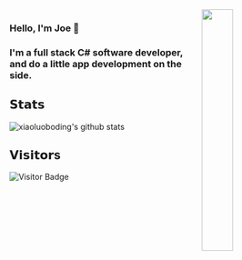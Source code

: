 <img src="https://joec.xyz/Content/joec.png" align="right" width="33%" />

### Hello, I'm Joe 👋

### I'm a full stack C# software developer, and do a little app development on the side.

## 𝗦𝘁𝗮𝘁𝘀

![xiaoluoboding's github stats](https://github-readme-stats.vercel.app/api?username=dbContext&show_icons=true&theme=dracula)

## 𝗩𝗶𝘀𝗶𝘁𝗼𝗿s

![Visitor Badge](https://visitor-badge.laobi.icu/badge?page_id=dbContext.dbContext)
